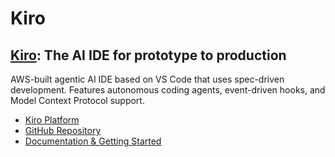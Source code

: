 # **Kiro**

## [Kiro](https://kiro.dev/): The AI IDE for prototype to production

AWS-built agentic AI IDE based on VS Code that uses spec-driven development. Features autonomous coding agents, event-driven hooks, and Model Context Protocol support.

- [Kiro Platform](https://kiro.dev/)
- [GitHub Repository](https://github.com/kirodotdev/Kiro)
- [Documentation & Getting Started](https://kiro.dev/blog/introducing-kiro/)